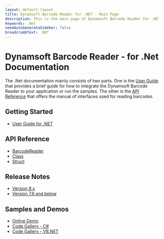 ```yaml
---
layout: default-layout
title: Dynamsoft Barcode Reader for .NET - Main Page
description: This is the main page of Dynamsoft Barcode Reader for .NET SDK.
keywords: .Net
needAutoGenerateSidebar: false
breadcrumbText: .NET
---
```


# Dynamsoft Barcode Reader - for .Net Documentation

The .Net documentation mainly consists of two parts. One is the [User Guide](#getting-started) that provides a brief guide for how to integrate the Dynamsoft Barcode Reader to your application or run the samples. The other is the [API Reference](#api-reference) that offers the manual of interfaces used for reading barcodes.



## Getting Started
- [User Guide for .NET](user-guide.md)

## API Reference
- [BarcodeReader](api-reference/#barcodereader-methods)
- [Class](api-reference/#classes)
- [Struct](api-reference/#structs)

## Release Notes
- [Version 8.x](release-notes/dotnet-8.md)
- [Version 7.6 and below](release-notes/dotnet-7.md)

## Samples and Demos

- <a href="https://demo.dynamsoft.com/DBR/BarcodeReaderDemo.aspx" target="_blank">Online Demo</a>
- <a href="https://www.dynamsoft.com/Downloads/Dynamic-Barcode-Reader-Sample-Download.aspx?Tag=c%23" target="_blank">Code Gallery - C#</a>
- <a href="https://www.dynamsoft.com/Downloads/Dynamic-Barcode-Reader-Sample-Download.aspx?Tag=vb.net#gallery" target="_blank">Code Gallery - VB.NET</a>
